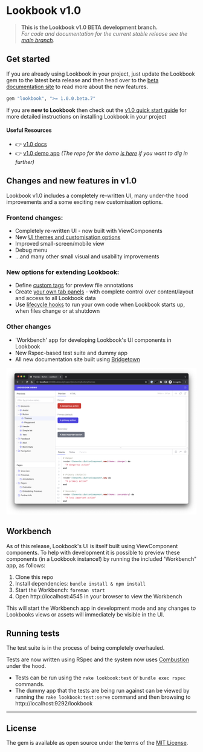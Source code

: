 # Lookbook v1.0

> **This is the Lookbook v1.0 BETA development branch.**<br>
>_For code and documentation for the current stable release see the [main branch](https://github.com/allmarkedup/lookbook/tree/main)._


## Get started

If you are already using Lookbook in your project, just update the Lookbook gem to the latest beta release and then head over to the [beta documentation site](https://beta.lookbook.build/) to read more about the new features.

```ruby
gem "lookbook", ">= 1.0.0.beta.7"
```

If you are **new to Lookbook** then check out the <a href="https://beta.lookbook.build/guide/quick-start/">v1.0 quick start guide</a> for more detailed instructions on installing Lookbook in your project


<h4>Useful Resources</h4>

* 👉 <a href="https://beta.lookbook.build/">v1.0 docs</a>
* 👉 <a href="https://lookbook-demo-app-v1-0-beta.herokuapp.com/lookbook">v1.0 demo app</a> <em>(The repo for the demo <a href="https://github.com/allmarkedup/lookbook-demo/tree/v1.0-beta">is here</a> if you want to dig in further)</em>



## Changes and new features in v1.0

Lookbook v1.0 includes a completely re-written UI, many under-the hood improvements and a some exciting new customisation options.

### Frontend changes:

* Completely re-written UI - now built with ViewComponents
* New [UI themes and customisation options](https://beta.lookbook.build/guide/themes/)
* Improved small-screen/mobile view
* Debug menu
* ...and many other small visual and usability improvements

### New options for extending Lookbook:

* Define [custom tags](https://beta.lookbook.build/guide/extend/tags/) for preview file annotations
* Create [your own tab panels](https://beta.lookbook.build/guide/extend/panels/) - with complete control over content/layout and access to all Lookbook data
* Use [lifecycle hooks](https://beta.lookbook.build/guide/extend/hooks/) to run your own code when Lookbook starts up, when files change or at shutdown

### Other changes

* 'Workbench' app for developing Lookbook's UI components in Lookbook
* New Rspec-based test suite and dummy app
* All new documentation site built using [Bridgetown](https://www.bridgetownrb.com/)


[![Lookbook UI](.github/assets/lookbook_screenshot_v1.0_beta.png)](https://lookbook-demo-app-v1-0-beta.herokuapp.com/lookbook/)

## Workbench

As of this release, Lookbook's UI is itself built using ViewComponent components. To help with development it is possible to preview these components (in a Lookbook instance!) by running the included 'Workbench" app, as follows:

1. Clone this repo
2. Install dependencies: `bundle install & npm install`
3. Start the Workbench: `foreman start`
4. Open http://localhost:4545 in your browser to view the Workbench

This will start the Workbench app in development mode and any changes to Lookbooks views or assets will immediately be visible in the UI.


## Running tests

The test suite is in the process of being completely overhauled.

Tests are now written using RSpec and the system now uses [Combustion](https://github.com/pat/combustion) under the hood.

- Tests can be run using the `rake lookbook:test` or `bundle exec rspec` commands.
- The dummy app that the tests are being run against can be viewed by running the `rake lookbook:test:serve` command and then browsing to http://localhost:9292/lookbook


---

## License

The gem is available as open source under the terms of the [MIT License](https://opensource.org/licenses/MIT).
